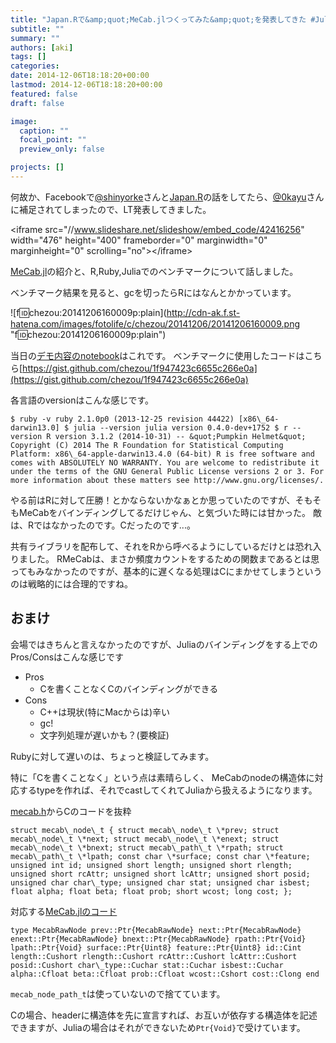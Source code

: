 ```yaml
---
title: "Japan.Rで&amp;quot;MeCab.jlつくってみた&amp;quot;を発表してきた #JuliaAC #JapanR"
subtitle: ""
summary: ""
authors: [aki]
tags: []
categories: 
date: 2014-12-06T18:18:20+00:00
lastmod: 2014-12-06T18:18:20+00:00
featured: false
draft: false

image:
  caption: ""
  focal_point: ""
  preview_only: false

projects: []
---
```

何故か、Facebookで[@shinyorke](https://twitter.com/shinyorke)さんと[Japan.R](https://atnd.org/events/58624)の話をしてたら、[@0kayu](https://twitter.com/0kayu)さんに補足されてしまったので、LT発表してきました。

&lt;iframe src=&quot;//www.slideshare.net/slideshow/embed_code/42416256&quot; width=&quot;476&quot; height=&quot;400&quot; frameborder=&quot;0&quot; marginwidth=&quot;0&quot; marginheight=&quot;0&quot; scrolling=&quot;no&quot;&gt;&lt;/iframe&gt;

[MeCab.jl](https://github.com/chezou/MeCab.jl)の紹介と、R,Ruby,Juliaでのベンチマークについて話しました。

ベンチマーク結果を見ると、gcを切ったらRにはなんとかかっています。

![f:id:chezou:20141206160009p:plain](http://cdn-ak.f.st-hatena.com/images/fotolife/c/chezou/20141206/20141206160009.png &quot;f:id:chezou:20141206160009p:plain&quot;)

当日の[デモ内容のnotebook](http://nbviewer.ipython.org/gist/chezou/a68cfa3d9abc0e7f669d)はこれです。 ベンチマークに使用したコードはこちら[https://gist.github.com/chezou/1f947423c6655c266e0a](https://gist.github.com/chezou/1f947423c6655c266e0a)

各言語のversionはこんな感じです。

    $ ruby -v ruby 2.1.0p0 (2013-12-25 revision 44422) [x86\_64-darwin13.0] $ julia --version julia version 0.4.0-dev+1752 $ r --version R version 3.1.2 (2014-10-31) -- &quot;Pumpkin Helmet&quot; Copyright (C) 2014 The R Foundation for Statistical Computing Platform: x86\_64-apple-darwin13.4.0 (64-bit) R is free software and comes with ABSOLUTELY NO WARRANTY. You are welcome to redistribute it under the terms of the GNU General Public License versions 2 or 3. For more information about these matters see http://www.gnu.org/licenses/.

やる前はRに対して圧勝！とかならないかなぁとか思っていたのですが、そもそもMeCabをバインディングしてるだけじゃん、と気づいた時には甘かった。 敵は、Rではなかったのです。Cだったのです...。

共有ライブラリを配布して、それをRから呼べるようにしているだけとは恐れ入りました。 RMeCabは、まさか頻度カウントをするための関数まであるとは思ってもみなかったのですが、基本的に遅くなる処理はCにまかせてしまうというのは戦略的には合理的ですね。

## おまけ

会場ではきちんと言えなかったのですが、Juliaのバインディングをする上でのPros/Consはこんな感じです

- Pros
  - Cを書くことなくCのバインディングができる
- Cons
  - C++は現状(特にMacからは)辛い
  - gc!
  - 文字列処理が遅いかも？(要検証)

Rubyに対して遅いのは、ちょっと検証してみます。

特に「Cを書くことなく」という点は素晴らしく、 MeCabのnodeの構造体に対応するtypeを作れば、それでcastしてくれてJuliaから扱えるようになります。

[mecab.h](https://code.google.com/p/mecab/source/browse/trunk/mecab/src/mecab.h)からCのコードを抜粋

    struct mecab\_node\_t { struct mecab\_node\_t \*prev; struct mecab\_node\_t \*next; struct mecab\_node\_t \*enext; struct mecab\_node\_t \*bnext; struct mecab\_path\_t \*rpath; struct mecab\_path\_t \*lpath; const char \*surface; const char \*feature; unsigned int id; unsigned short length; unsigned short rlength; unsigned short rcAttr; unsigned short lcAttr; unsigned short posid; unsigned char char\_type; unsigned char stat; unsigned char isbest; float alpha; float beta; float prob; short wcost; long cost; };

対応する[MeCab.jlのコード](https://github.com/chezou/MeCab.jl/blob/master/src/MeCab.jl#L40-L63)

    type MecabRawNode prev::Ptr{MecabRawNode} next::Ptr{MecabRawNode} enext::Ptr{MecabRawNode} bnext::Ptr{MecabRawNode} rpath::Ptr{Void} lpath::Ptr{Void} surface::Ptr{Uint8} feature::Ptr{Uint8} id::Cint length::Cushort rlength::Cushort rcAttr::Cushort lcAttr::Cushort posid::Cushort char\_type::Cuchar stat::Cuchar isbest::Cuchar alpha::Cfloat beta::Cfloat prob::Cfloat wcost::Cshort cost::Clong end

`mecab_node_path_t`は使っていないので捨てています。

Cの場合、headerに構造体を先に宣言すれば、お互いが依存する構造体を記述できますが、Juliaの場合はそれができないため`Ptr{Void}`で受けています。


